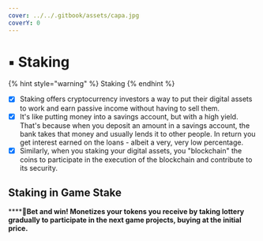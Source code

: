```yaml
---
cover: ../../.gitbook/assets/capa.jpg
coverY: 0
---
```


# ▪ Staking

{% hint style="warning" %}
Staking
{% endhint %}

* [x] Staking offers cryptocurrency investors a way to put their digital assets to work and earn passive income without having to sell them.
* [x] It's like putting money into a savings account, but with a high yield. That's because when you deposit an amount in a savings account, the bank takes that money and usually lends it to other people. In return you get interest earned on the loans - albeit a very, very low percentage.
* [x] Similarly, when you staking your digital assets, you "blockchain" the coins to participate in the execution of the blockchain and contribute to its security.

## Staking in Game Stake

****:clap:**Bet and win! Monetizes your tokens you receive by taking lottery gradually to participate in the next game projects, buying at the initial price.**
